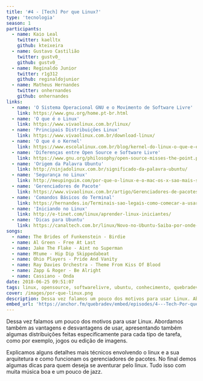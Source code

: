 ```yaml
---
title: '#4 - [Tech] Por que Linux?'
type: 'tecnologia'
season: 1
participants:
  - name: Kaio Leal
    twitter: kaelltx
    github: kteixeira
  - name: Gustavo Castilião
    twitter: gustv0_
    github: gustv0_
  - name: Reginaldo Junior
    twitter: r1g312
    github: reginaldojunior
  - name: Matheus Hernandes
    twitter: onhernandes
    github: onhernandes
links:
  - name: 'O Sistema Operacional GNU e o Movimento de Software Livre'
    link: https://www.gnu.org/home.pt-br.html
  - name: 'O que é o Linux'
    link: https://www.vivaolinux.com.br/linux/
  - name: 'Principais Distribuições Linux'
    link: https://www.vivaolinux.com.br/download-linux/
  - name: 'O que é o Kernel'
    link: https://www.escolalinux.com.br/blog/kernel-do-linux-o-que-e-e-para-que-serve
  - name: 'Diferenças entre Open Source e Software Livre'
    link: https://www.gnu.org/philosophy/open-source-misses-the-point.pt-br.html
  - name: 'Origem da Palavra Ubuntu'
    link: http://ninjadolinux.com.br/significado-da-palavra-ubuntu/
  - name: 'Segurança no Linux'
    link: http://meupinguim.com/por-que-o-linux-e-o-mac-os-x-sao-mais-seguros/
  - name: 'Gerenciadores de Pacote'
    link: https://www.vivaolinux.com.br/artigo/Gerenciadores-de-pacotes-GNULinux
  - name: 'Comandos Básicos do Terminal'
    link: https://hernandes.io/Terminais-sao-legais-como-comecar-a-usar/
  - name: 'Iniciando no Linux'
    link: http://e-tinet.com/linux/aprender-linux-iniciantes/
  - name: 'Dicas para Ubuntu'
    link: https://canaltech.com.br/linux/Novo-no-Ubuntu-Saiba-por-onde-comecar/
songs:
  - name: The Brides of Funkenstein - Birdie
  - name: Al Green - Free At Last
  - name: Jake The Flake - Aint no Superman
  - name: Mtume - Hip Dip Skippedabeat
  - name: Ohio Players - Pride And Vanity
  - name: Ray Davies Orchestra - Theme From Kiss Of Blood
  - name: Zapp & Roger - Be Alright
  - name: Cassiano - Onda
date: 2018-06-25 09:51:07
tags: linux, opensource, softwarelivre, ubuntu, conhecimento, quebradev, tecnologia, como usar linux, iniciante em linux
cover: /images/por-que-linux.png
description: Dessa vez falamos um pouco dos motivos para usar Linux. Abordamos também as vantagens e desvantagens de usar, apresentando também algumas distribuições feitas especificamente para cada tipo de tarefa, como por exemplo, jogos ou edição de imagens.
embed_url: 'https://anchor.fm/quebradev/embed/episodes/4---Tech-Por-que-Linux-eclvce'
---
```


Dessa vez falamos um pouco dos motivos para usar Linux. Abordamos também as vantagens e desvantagens de usar, apresentando também algumas distribuições feitas especificamente para cada tipo de tarefa, como por exemplo, jogos ou edição de imagens.

Explicamos alguns detalhes mais técnicos envolvendo o linux e a sua arquitetura e como funcionam os gerenciadores de pacotes. No final demos algumas dicas para quem deseja se aventurar pelo linux. Tudo isso com muita música boa e um pouco de jazz.